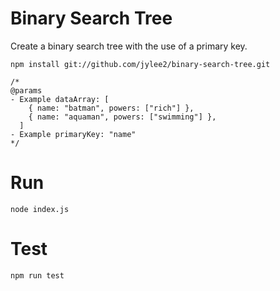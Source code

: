 # Binary Search Tree

Create a binary search tree with the use of a primary key.

```
npm install git://github.com/jylee2/binary-search-tree.git

/*
@params
- Example dataArray: [
    { name: "batman", powers: ["rich"] },
    { name: "aquaman", powers: ["swimming"] },
  ]
- Example primaryKey: "name"
*/
```

# Run

`node index.js`

# Test

`npm run test`
